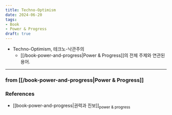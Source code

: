 ```yaml
---
title: Techno-Optimism
date: 2024-06-20
tags:
- Book
- Power & Progress
draft: true
---
```



- Techno-Optimism, 테크노-낙관주의
    - [[/book-power-and-progress|Power & Progress]]의 전체 주제와 연관된 용어.


---
### from [[/book-power-and-progress|Power & Progress]]


### References
- [[book-power-and-progress|권력과 진보]]<sub>power & progress</sub>
